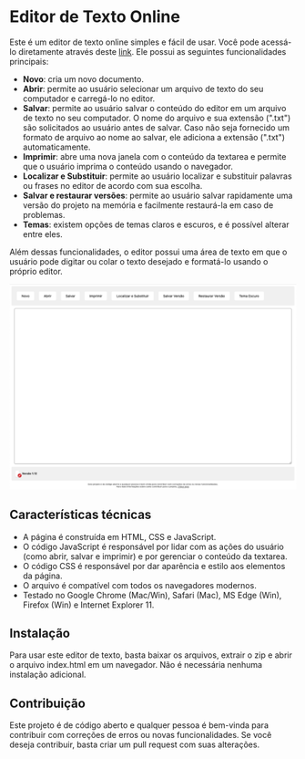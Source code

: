 <h1><img src="favicon.ico" alt="">Editor de Texto Online</h1>

<p>Este é um editor de texto online simples e fácil de usar. Você pode acessá-lo diretamente através deste <a href="https://fpedrolucas95.github.io/Editor-de-Texto-Online/">link</a>. Ele possui as seguintes funcionalidades principais:</p>

<ul>
  <li><strong>Novo</strong>: cria um novo documento.</li>
  <li><strong>Abrir</strong>: permite ao usuário selecionar um arquivo de texto do seu computador e carregá-lo no editor.</li>
  <li><strong>Salvar</strong>: permite ao usuário salvar o conteúdo do editor em um arquivo de texto no seu computador. O nome do arquivo e sua extensão (".txt") são solicitados ao usuário antes de salvar. Caso não seja fornecido um formato de arquivo ao nome ao salvar, ele adiciona a extensão (".txt") automaticamente. </li>
  <li><strong>Imprimir</strong>: abre uma nova janela com o conteúdo da textarea e permite que o usuário imprima o conteúdo usando o navegador.</li>
  <li><strong>Localizar e Substituir</strong>: permite ao usuário localizar e substituir palavras ou frases no editor de acordo com sua escolha.</li>
  <li><strong>Salvar e restaurar versões</strong>: permite ao usuário salvar rapidamente uma versão do projeto na memória e facilmente restaurá-la em caso de problemas.</li>
  <li><strong>Temas</strong>: existem opções de temas claros e escuros, e é possível alterar entre eles.</li>
</ul>

<p>Além dessas funcionalidades, o editor possui uma área de texto em que o usuário pode digitar ou colar o texto desejado e formatá-lo usando o próprio editor.</p>

<img src=img/img1.png></img>

<h2>Características técnicas</h2>

<ul>
  <li>A página é construída em HTML, CSS e JavaScript.</li>
  <li>O código JavaScript é responsável por lidar com as ações do usuário (como abrir, salvar e imprimir) e por gerenciar o conteúdo da textarea.</li>

  <li>O código CSS é responsável por dar aparência e estilo aos elementos da página.</li>
  <li>O arquivo é compatível com todos os navegadores modernos.</li>
  <li>Testado no Google Chrome (Mac/Win), Safari (Mac), MS Edge (Win), Firefox (Win) e Internet Explorer 11.</li>
</ul>
<h2>Instalação</h2>
<p>Para usar este editor de texto, basta baixar os arquivos, extrair o zip e abrir o arquivo index.html em um navegador. Não é necessária nenhuma instalação adicional.</p>
<h2>Contribuição</h2>
<p>Este projeto é de código aberto e qualquer pessoa é bem-vinda para contribuir com correções de erros ou novas funcionalidades. Se você deseja contribuir, basta criar um pull request com suas alterações.</p>
